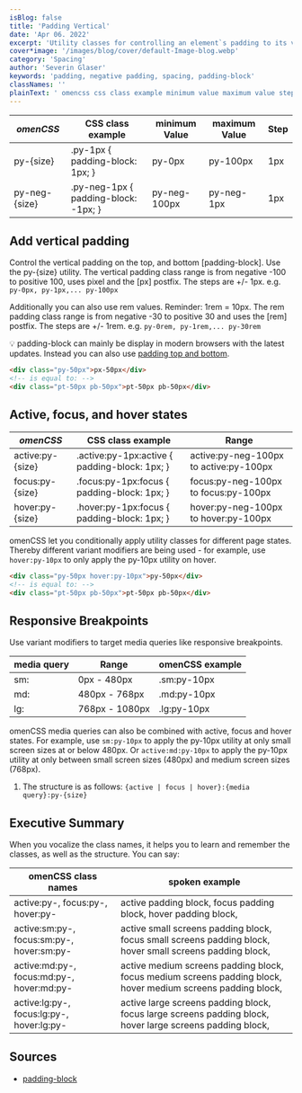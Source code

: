 ```yaml
---
isBlog: false
title: 'Padding Vertical'
date: 'Apr 06. 2022'
excerpt: 'Utility classes for controlling an element`s padding to its vertical sides.'
cover*image: '/images/blog/cover/default-Image-blog.webp'
category: 'Spacing'
author: 'Severin Glaser'
keywords: 'padding, negative padding, spacing, padding-block'
classNames: ''
plainText: ' omencss css class example minimum value maximum value step - - - py- size py-1px padding-block: 1px; py-0px py-100px 1px py-neg- size py-neg-1px padding-block: -1px; py-neg-100px py-neg-1px 1px add vertical padding control the vertical padding on the top and bottom padding-block use the py- size utility the vertical padding class range is from negative -100 to positive 100 uses pixel and the px postfix the steps are + - 1px e g `py-0px py-1px py-100px` additionally you can also use rem values reminder: 1rem = 10px the rem padding class range is from negative -30 to positive 30 and uses the rem postfix the steps are + - 1rem e g `py-0rem py-1rem py-30rem` 💡 padding-block can mainly be display in modern browsers with the latest updates instead you can also use padding top and bottom docs spacing-padding-side  active focus and hover states omencss css class example range active:py- size active :py-1px:active padding-block: 1px; active:py-neg-100px to active:py-100px focus:py- size focus :py-1px:focus padding-block: 1px; focus:py-neg-100px to focus:py-100px hover:py- size hover :py-1px:focus padding-block: 1px; hover:py-neg-100px to hover:py-100px omencss let you conditionally apply utility classes for different page states thereby different variant modifiers are being used - for example use `hover:py-10px` to only apply the py-10px utility on hover  responsive breakpoints use variant modifiers to target media queries like responsive breakpoints media query range omencss example - - sm: 0px - 480px sm:py-10px md: 480px - 768px md:py-10px lg: 768px - 1080px lg:py-10px omencss media queries can also be combined with active focus and hover states for example use `sm:py-10px` to apply the py-10px utility at only small screen sizes at or below 480px or `active:md:py-10px` to apply the py-10px utility at only between small screen sizes 480px and medium screen sizes 768px 1 the structure is as follows: ` active focus hover : media query :py- size ` executive summary when you vocalize the class names it helps you to learn and remember the classes as well as the structure you can say: omencss class names spoken example - active:py- focus:py- hover:py- active padding block focus padding block hover padding block active:sm:py- focus:sm:py- hover:sm:py- active small screens padding block focus small screens padding block hover small screens padding block active:md:py- focus:md:py- hover:md:py- active medium screens padding block focus medium screens padding block hover medium screens padding block active:lg:py- focus:lg:py- hover:lg:py- active large screens padding block focus large screens padding block hover large screens padding block sources - padding-block https: developer mozilla org en-us docs web css padding-block '
---
```


| _omenCSS_     | CSS class example                    | minimum Value | maximum Value | Step |
| ------------- | ------------------------------------ | ------------- | ------------- | ---- |
| py-{size}     | .py-1px { padding-block: 1px; }      | py-0px        | py-100px      | 1px  |
| py-neg-{size} | .py-neg-1px { padding-block: -1px; } | py-neg-100px  | py-neg-1px    | 1px  |

## Add vertical padding

Control the vertical padding on the top, and bottom [padding-block]. Use the py-{size} utility. The vertical padding class range is from negative -100 to positive 100, uses pixel and the [px] postfix. The steps are +/- 1px. e.g. `py-0px, py-1px,... py-100px`

Additionally you can also use rem values. Reminder: 1rem = 10px. The rem padding class range is from negative -30 to positive 30 and uses the [rem] postfix. The steps are +/- 1rem. e.g. `py-0rem, py-1rem,... py-30rem`

💡 padding-block can mainly be display in modern browsers with the latest updates. Instead you can also use [padding top and bottom](/docs/spacing-padding-side).

```html
<div class="py-50px">px-50px</div>
<!-- is equal to: -->
<div class="pt-50px pb-50px">pt-50px pb-50px</div>
```

## Active, focus, and hover states

| _omenCSS_        | CSS class example                              | Range                                  |
| ---------------- | ---------------------------------------------- | -------------------------------------- |
| active:py-{size} | .active\:py-1px:active { padding-block: 1px; } | active:py-neg-100px to active:py-100px |
| focus:py-{size}  | .focus\:py-1px:focus { padding-block: 1px; }   | focus:py-neg-100px to focus:py-100px   |
| hover:py-{size}  | .hover\:py-1px:focus { padding-block: 1px; }   | hover:py-neg-100px to hover:py-100px   |

omenCSS let you conditionally apply utility classes for different page states. Thereby different variant modifiers are being used - for example, use `hover:py-10px` to only apply the py-10px utility on hover.

```html
<div class="py-50px hover:py-10px">py-50px</div>
<!-- is equal to: -->
<div class="pt-50px pb-50px">pt-50px pb-50px</div>
```

## Responsive Breakpoints

Use variant modifiers to target media queries like responsive breakpoints.

| media query | Range          | omenCSS example |
| ----------- | -------------- | --------------- |
| sm:         | 0px - 480px    | .sm:py-10px     |
| md:         | 480px - 768px  | .md:py-10px     |
| lg:         | 768px - 1080px | .lg:py-10px     |

omenCSS media queries can also be combined with active, focus and hover states. For example, use `sm:py-10px` to apply the py-10px utility at only small screen sizes at or below 480px. Or `active:md:py-10px` to apply the py-10px utility at only between small screen sizes (480px) and medium screen sizes (768px).

1. The structure is as follows: `{active | focus | hover}:{media query}:py-{size}`

## Executive Summary

When you vocalize the class names, it helps you to learn and remember the classes, as well as the structure. You can say:

| omenCSS class names                       | spoken example                                                                                               |
| ----------------------------------------- | ------------------------------------------------------------------------------------------------------------ |
| active:py-, focus:py-, hover:py-          | active padding block, focus padding block, hover padding block,                                              |
| active:sm:py-, focus:sm:py-, hover:sm:py- | active small screens padding block, focus small screens padding block, hover small screens padding block,    |
| active:md:py-, focus:md:py-, hover:md:py- | active medium screens padding block, focus medium screens padding block, hover medium screens padding block, |
| active:lg:py-, focus:lg:py-, hover:lg:py- | active large screens padding block, focus large screens padding block, hover large screens padding block,    |

## Sources

- [padding-block](https://developer.mozilla.org/en-US/docs/Web/CSS/padding-block)
